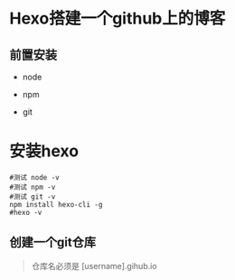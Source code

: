 # Hexo搭建一个github上的博客

## 前置安装

- node

- npm
- git

# 安装hexo

```shell
#测试 node -v
#测试 npm -v
#测试 git -v
npm install hexo-cli -g
#hexo -v
```

## 创建一个git仓库

> 仓库名必须是 [username].gihub.io
>
> 